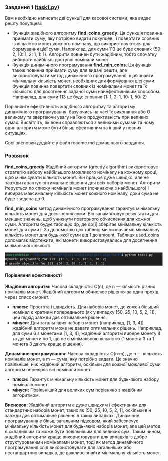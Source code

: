 ### Завдання 1 ([task1.py](task1.py))

Вам необхідно написати дві функції для касової системи, яка видає решту покупцеві:

 - Функція жадібного алгоритму <b>find_coins_greedy</b>. Ця функція повинна приймати суму, яку потрібно видати покупцеві, і повертати словник із кількістю монет кожного номіналу, що використовуються для формування цієї суми. Наприклад, для суми 113 це буде словник {50: 2, 10: 1, 2: 1, 1: 1}. Алгоритм повинен бути жадібним, тобто спочатку вибирати найбільш доступні номінали монет.
 - Функція динамічного програмування <b>find_min_coins</b>. Ця функція також повинна приймати суму для видачі решти, але використовувати метод динамічного програмування, щоб знайти мінімальну кількість монет, необхідних для формування цієї суми. Функція повинна повертати словник із номіналами монет та їх кількістю для досягнення заданої суми найефективнішим способом. Наприклад, для суми 113 це буде словник {1: 1, 2: 1, 10: 1, 50: 2}

Порівняйте ефективність жадібного алгоритму та алгоритму динамічного програмування, базуючись на часі їх виконання або О великому та звертаючи увагу на їхню продуктивність при великих сумах. Висвітліть, як вони справляються з великими сумами та чому один алгоритм може бути більш ефективним за інший у певних ситуаціях. 

Свої висновки додайте у файл readme.md домашнього завдання.

### Розвязок

<b>find_coins_greedy</b> Жадібний алгоритм (greedy algorithm) використовує стратегію вибору найбільшого можливого номіналу на кожному кроці, щоб мінімізувати кількість монет. Він працює дуже швидко, але не завжди гарантує оптимальне рішення для всіх наборів монет. Алгоритм ітерується по списку номіналів монет (починаючи з найбільшого) і вибирає максимальну кількість монет кожного номіналу, доки сума не буде зведена до 0.

<b>find_min_coins</b> метод динамічного програмування гарантує мінімальну кількість монет для досягнення суми. Він запам'ятовує результати для менших значень, щоб уникнути повторного обчислення для кожної суми. Алгоритм будує таблицю dp, де dp[i] зберігає мінімальну кількість монет для суми i. За допомогою цієї таблиці ми визначаємо мінімальну кількість монет для будь-якої суми від 1 до amount. Таблиця used_coins допомагає відстежити, які монети використовувались для досягнення мінімальної кількості.


![task1_result](task1_result.png "task1_result")

#### Порівняння ефективності

<b>Жадібний алгоритм:</b>
Часова складність: O(n), де n — кількість різних номіналів монет. Жадібний алгоритм обчислює рішення за один прохід через список монет.
 - <b>плюси:</b> Простота і швидкість. Для наборів монет, де кожен більший номінал є кратним попереднього (як у випадку [50, 25, 10, 5, 2, 1]), цей підхід завжди дає оптимальне рішення.
 - <b>мінуси:</b> Для загальніших наборів монет (наприклад, [1, 3, 4]) жадібний алгоритм може не давати оптимальних рішень. Наприклад, для суми 6 з монетами [1, 3, 4], жадібний алгоритм вибере монету 4 та дві монети по 1, що не є мінімальною кількістю (1 монета 3 та 1 монета 3 дають краще рішення).

<b>Динамічне програмування:</b>
Часова складність: O(n⋅m), де n — кількість номіналів монет, а m — сума, яку потрібно видати. Це значно повільніше, ніж жадібний алгоритм, оскільки для кожної можливої суми алгоритм перевіряє всі номінали монет.
 - <b>плюси:</b> Гарантує мінімальну кількість монет для будь-якого набору номіналів монет.
 - <b>мінуси:</b> Повільніший для великих сум порівняно з жадібним алгоритмом.

<b>Висновок:</b>
Жадібний алгоритм є дуже швидким і ефективним для стандартних наборів монет, таких як [50, 25, 10, 5, 2, 1], оскільки він завжди дає оптимальне рішення в таких випадках. Динамічне програмування є більш загальним підходом, який забезпечує мінімальну кількість монет для будь-яких наборів монет, але цей метод є складнішим та може бути повільнішим для великих сум. Таким чином, жадібний алгоритм краще використовувати для випадків із добре структурованими номіналами монет, тоді як метод динамічного програмування слід використовувати для загальніших або нестандартних випадків, де важливо знайти мінімальну кількість монет.

